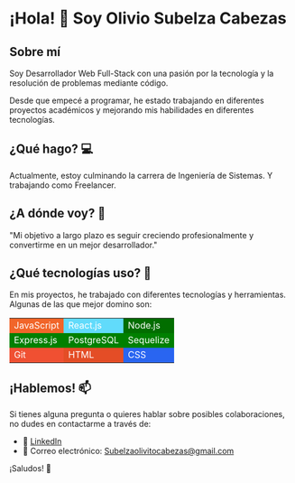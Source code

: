 # ¡Hola! 👋 Soy Olivio Subelza Cabezas

## Sobre mí

Soy Desarrollador Web Full-Stack con una pasión por la tecnología y la resolución de problemas mediante código.

Desde que empecé a programar, he estado trabajando en diferentes proyectos académicos y mejorando mis habilidades en diferentes tecnologías.

## ¿Qué hago? 💻

Actualmente, estoy culminando la carrera de Ingeniería de Sistemas. Y trabajando como Freelancer.

## ¿A dónde voy? 🚀

"Mi objetivo a largo plazo es seguir creciendo profesionalmente y convertirme en un mejor desarrollador."

## ¿Qué tecnologías uso? 🤖

En mis proyectos, he trabajado con diferentes tecnologías y herramientas. Algunas de las que mejor domino son:

<table>
  <tr>
    <td style="background-color: #f16529; color: white">JavaScript</td>
    <td style="background-color: #61dbfb; color: white">React.js</td>
    <td style="background-color: #026e00; color: white">Node.js</td>
  </tr>
  <tr>
    <td style="background-color: green; color: white">Express.js</td>
    <td style="background-color: green; color: white">PostgreSQL</td>
    <td style="background-color: green; color: white">Sequelize</td>
  </tr>
  <tr>
    <td style="background-color: #f05032; color: white">Git</td>
    <td style="background-color: #e44d26; color: white">HTML</td>
    <td style="background-color: #2965f1; color: white">CSS</td>
  </tr>
</table>


## ¡Hablemos! 📫

Si tienes alguna pregunta o quieres hablar sobre posibles colaboraciones, no dudes en contactarme a través de:

- 📌 <a href="https://www.linkedin.com/in/olivio-subelza-cabezas-b646a2249/">LinkedIn</a> 
- 📩 Correo electrónico: Subelzaolivitocabezas@gmail.com

¡Saludos! 🙂

